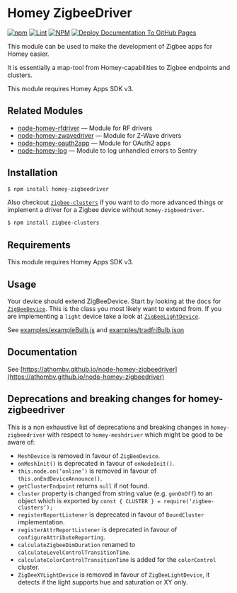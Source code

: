 # Homey ZigbeeDriver

[![npm](https://img.shields.io/npm/v/homey-zigbeedriver)](https://www.npmjs.com/package/homey-zigbeedriver) [![Lint](https://github.com/athombv/node-homey-zigbeedriver/actions/workflows/lint.yml/badge.svg?branch=master)](https://github.com/athombv/node-homey-zigbeedriver/actions/workflows/lint.yml) [![NPM](https://github.com/athombv/node-homey-zigbeedriver/actions/workflows/deploy.yml/badge.svg)](https://github.com/athombv/node-homey-zigbeedriver/actions/workflows/deploy.yml) [![Deploy Documentation To GitHub Pages](https://github.com/athombv/node-homey-zigbeedriver/actions/workflows/docs.yml/badge.svg?branch=master)](https://github.com/athombv/node-homey-zigbeedriver/actions/workflows/docs.yml)

This module can be used to make the development of Zigbee apps for Homey easier.

It is essentially a map-tool from Homey-capabilities to Zigbee endpoints and clusters.

This module requires Homey Apps SDK v3.

## Related Modules

* [node-homey-rfdriver](https://athombv.github.io/node-homey-rfdriver) — Module for RF drivers
* [node-homey-zwavedriver](https://athombv.github.io/node-homey-zwavedriver) — Module for Z-Wave drivers
* [node-homey-oauth2app](https://athombv.github.io/node-homey-oauth2app) — Module for OAuth2 apps
* [node-homey-log](https://athombv.github.io/node-homey-log) — Module to log unhandled errors to Sentry

## Installation

```bash
$ npm install homey-zigbeedriver
```

Also checkout [`zigbee-clusters`](https://github.com/athombv/node-zigbee-clusters) if you want to do more advanced things or implement a driver for a Zigbee device without `homey-zigbeedriver`.

```bash
$ npm install zigbee-clusters
```

## Requirements

This module requires Homey Apps SDK v3.

## Usage

Your device should extend ZigBeeDevice. Start by looking at the docs for [`ZigBeeDevice`](https://athombv.github.io/node-homey-zigbeedriver/ZigBeeDevice.html). This is the class you most likely want to extend from. If you are implementing a `light` device take a look at [`ZigBeeLightDevice`](https://athombv.github.io/node-homey-zigbeedriver/ZigBeeLightDevice.html).

See [examples/exampleBulb.js](https://github.com/athombv/node-homey-zigbeedriver/blob/master/examples/exampleBulb.js) and [examples/tradfriBulb.json](https://github.com/athombv/node-homey-zigbeedriver/blob/master/examples/exampleBulb.json)

## Documentation
See [https://athombv.github.io/node-homey-zigbeedriver](https://athombv.github.io/node-homey-zigbeedriver)

## Deprecations and breaking changes for homey-zigbeedriver

This is a non exhaustive list of deprecations and breaking changes in `homey-zigbeedriver` with respect to `homey-meshdriver` which might be good to be aware of:

- `MeshDevice` is removed in favour of `ZigBeeDevice`.
- `onMeshInit()` is deprecated in favour of `onNodeInit()`.
- `this.node.on(‘online’)` is removed in favour of `this.onEndDeviceAnnounce()`.
- `getClusterEndpoint` returns `null` if not found.
- `cluster` property is changed from string value (e.g. `genOnOff`) to an object which is exported by `const { CLUSTER } = require(‘zigbee-clusters’);`
- `registerReportListener` is deprecated in favour of `BoundCluster` implementation.
- `registerAttrReportListener` is deprecated in favour of `configureAttributeReporting`.
- `calculateZigbeeDimDuration` renamed to `calculateLevelControlTransitionTime`.
- `calculateColorControlTransitionTime` is added for the `colorControl` cluster.
- `ZigBeeXYLightDevice` is removed in favour of `ZigBeeLightDevice`, it detects if the light supports hue and saturation or XY only.

